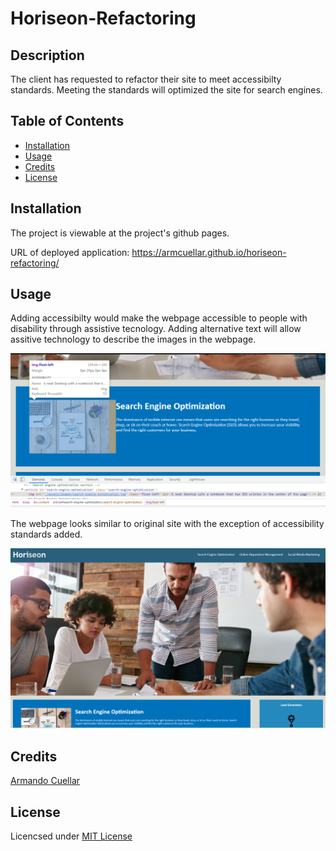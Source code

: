 # Horiseon-Refactoring

## Description
The client has requested to refactor their site to meet accessibilty standards. Meeting the standards will optimized the site for search engines.

## Table of Contents

* [Installation](#installation)
* [Usage](#usage)
* [Credits](#credits)
* [License](#license)


## Installation

The project is viewable at the project's github pages.

URL of deployed application: https://armcuellar.github.io/horiseon-refactoring/

## Usage

Adding accessibilty would make the webpage accessible to people with disability through assistive tecnology.
Adding alternative text will allow assitive technology to describe the images in the webpage.

![example image with alternative text](assets/images/alt-text-image.png)

The webpage looks similar to original site with the exception of accessibility standards added.

![screenshot image of refactored horieson site](assets/images/horiseon-screenshot.png)



## Credits

[Armando Cuellar](https://github.com/armcuellar) 


## License

Licencsed under [MIT License](LICENSE)
